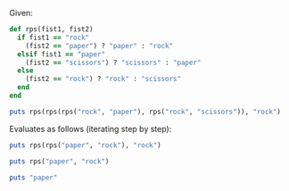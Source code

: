 Given:
```ruby
def rps(fist1, fist2)
  if fist1 == "rock"
    (fist2 == "paper") ? "paper" : "rock"
  elsif fist1 == "paper"
    (fist2 == "scissors") ? "scissors" : "paper"
  else
    (fist2 == "rock") ? "rock" : "scissors"
  end
end
```
```ruby
puts rps(rps(rps("rock", "paper"), rps("rock", "scissors")), "rock")
```
Evaluates as follows (iterating step by step):
```ruby
puts rps(rps("paper", "rock"), "rock")
```
```ruby
puts rps("paper", "rock")
```
```ruby
puts "paper"
```